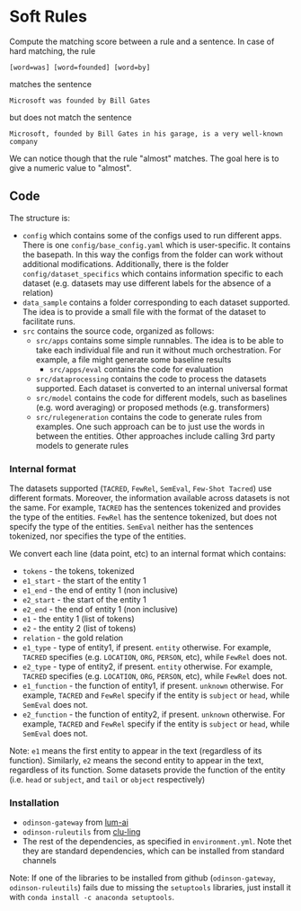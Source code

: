 # Soft Rules
Compute the matching score between a rule and a sentence. In case of hard matching, the rule 
```
[word=was] [word=founded] [word=by]
```
matches the sentence
```
Microsoft was founded by Bill Gates
```
but does not match the sentence
```
Microsoft, founded by Bill Gates in his garage, is a very well-known company
```
We can notice though that the rule "almost" matches. The goal here is to give a numeric value to "almost".


## Code

The structure is:
- `config` which contains some of the configs used to run different apps. There is one `config/base_config.yaml` which is user-specific. It contains the basepath. In this way the configs from the folder can work without additional modifications. Additionally, there is the folder `config/dataset_specifics` which contains information specific to each dataset (e.g. datasets may use different labels for the absence of a relation)
- `data_sample` contains a folder corresponding to each dataset supported. The idea is to provide a small file with the format of the dataset to facilitate runs.
- `src` contains the source code, organized as follows:
    - `src/apps` contains some simple runnables. The idea is to be able to take each individual file and run it without much orchestration. For example, a file might generate some baseline results
        - `src/apps/eval` contains the code for evaluation
    - `src/dataprocessing` contains the code to process the datasets supported. Each dataset is converted to an internal universal format
    - `src/model` contains the code for different models, such as baselines (e.g. word averaging) or proposed methods (e.g. transformers)
    - `src/rulegeneration` contains the code to generate rules from examples. One such approach can be to just use the words in between the entities. Other approaches include calling 3rd party models to generate rules

### Internal format
The datasets supported (`TACRED`, `FewRel`, `SemEval`, `Few-Shot Tacred`) use different formats. Moreover, the information available across datasets is not the same. For example, `TACRED` has the sentences tokenized and provides the type of the entities. `FewRel` has the sentence tokenized, but does not specify the type of the entities. `SemEval` neither has the sentences tokenized, nor specifies the type of the entities.

We convert each line (data point, etc) to an internal format which contains:
- `tokens` - the tokens, tokenized
- `e1_start` - the start of the entity 1
- `e1_end` - the end of entity 1 (non inclusive)
- `e2_start` - the start of the entity 1
- `e2_end` - the end of entity 1 (non inclusive)
- `e1` - the entity 1 (list of tokens)
- `e2` - the entity 2 (list of tokens)
- `relation` - the gold relation
- `e1_type` - type of entity1, if present. `entity` otherwise. For example, `TACRED` specifies (e.g. `LOCATION`, `ORG`, `PERSON`, etc), while `FewRel` does not.
- `e2_type` - type of entity2, if present. `entity` otherwise. For example, `TACRED` specifies (e.g. `LOCATION`, `ORG`, `PERSON`, etc), while `FewRel` does not.
- `e1_function` - the function of entity1, if present. `unknown` otherwise. For example, `TACRED` and `FewRel` specify if the entity is `subject` or `head`, while `SemEval` does not.
- `e2_function` - the function of entity2, if present. `unknown` otherwise. For example, `TACRED` and `FewRel` specify if the entity is `subject` or `head`, while `SemEval` does not.

Note: `e1` means the first entity to appear in the text (regardless of its function). Similarly, `e2` means the second entity to appear in the text, regardless of its function. Some datasets provide the function of the entity (i.e. `head` or `subject`, and `tail` or `object` respectively)

### Installation
- `odinson-gateway` from [lum-ai](https://github.com/lum-ai/odinson-gateway)
- `odinson-ruleutils` from [clu-ling](https://github.com/clu-ling/odinson-ruleutils)
- The rest of the dependencies, as specified in `environment.yml`. Note thet they are standard dependencies, which can be installed from standard channels

Note: If one of the libraries to be installed from github (`odinson-gateway`, `odinson-ruleutils`) fails due to missing the `setuptools` libraries, just install it with `conda install -c anaconda setuptools`.

